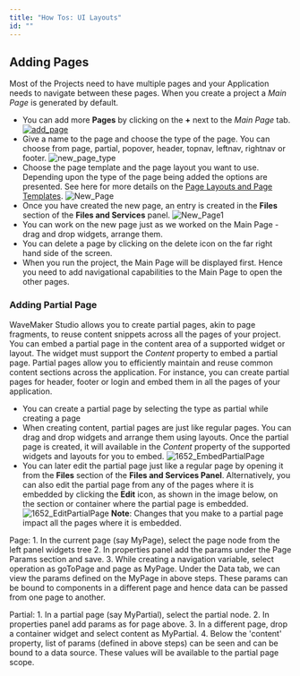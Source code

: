 ```yaml
---
title: "How Tos: UI Layouts"
id: ""
---
```


## Adding Pages

Most of the Projects need to have multiple pages and your Application needs to navigate between these pages. When you create a project a _Main Page_ is generated by default.

- You can add more **Pages** by clicking on the **+** next to the _Main Page_ tab. [![add_page](../assets/add_page.png)](../assets/add_page.png)
- Give a name to the page and choose the type of the page. You can choose from page, partial, popover, header, topnav, leftnav, rightnav or footer. ![new_page_type](../assets/new_page_type.png)
- Choose the page template and the page layout you want to use. Depending upon the type of the page being added the options are presented. See here for more details on the [Page Layouts and Page Templates](/learn/layouts_templates/). ![New_Page](../assets/New_Page.png)
- Once you have created the new page, an entry is created in the **Files** section of the **Files and Services** panel. ![New_Page1](../assets/New_Page1.png)
- You can work on the new page just as we worked on the Main Page - drag and drop widgets, arrange them.
- You can delete a page by clicking on the delete icon on the far right hand side of the screen.
- When you run the project, the Main Page will be displayed first. Hence you need to add navigational capabilities to the Main Page to open the other pages.

### Adding Partial Page

WaveMaker Studio allows you to create partial pages, akin to page fragments, to reuse content snippets across all the pages of your project. You can embed a partial page in the content area of a supported widget or layout. The widget must support the _Content_ property to embed a partial page. Partial pages allow you to efficiently maintain and reuse common content sections across the application. For instance, you can create partial pages for header, footer or login and embed them in all the pages of your application.

- You can create a partial page by selecting the type as partial while creating a page
- When creating content, partial pages are just like regular pages. You can drag and drop widgets and arrange them using layouts. Once the partial page is created, it will available in the _Content_ property of the supported widgets and layouts for you to embed. ![1652_EmbedPartialPage](../assets/1652_EmbedPartialPage.png)
- You can later edit the partial page just like a regular page by opening it from the **Files** section of the **Files and Services Panel**. Alternatively, you can also edit the partial page from any of the pages where it is embedded by clicking the **Edit** icon, as shown in the image below, on the section or container where the partial page is embedded. ![1652_EditPartialPage](../assets/1652_EditPartialPage.png) **Note**: Changes that you make to a partial page impact all the pages where it is embedded.

Page: 1. In the current page (say MyPage), select the page node from the left panel widgets tree 2. In properties panel add the params under the Page Params section and save. 3. While creating a navigation variable, select operation as goToPage and page as MyPage. Under the Data tab, we can view the params defined on the MyPage in above steps. These params can be bound to components in a different page and hence data can be passed from one page to another.

Partial: 1. In a partial page (say MyPartial), select the partial node. 2. In properties panel add params as for page above. 3. In a different page, drop a container widget and select content as MyPartial. 4. Below the 'content' property, list of params (defined in above steps) can be seen and can be bound to a data source. These values will be available to the partial page scope.
